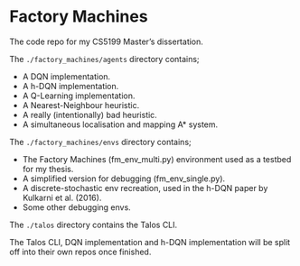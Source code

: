 # Factory Machines

The code repo for my CS5199 Master’s dissertation.

The `./factory_machines/agents` directory contains;
 
 - A DQN implementation.
 - A h-DQN implementation.
 - A Q-Learning implementation.
 - A Nearest-Neighbour heuristic.
 - A really (intentionally) bad heuristic.
 - A simultaneous localisation and mapping A* system.

The `./factory_machines/envs` directory contains;

 - The Factory Machines (fm_env_multi.py) environment used as a testbed for my thesis.
 - A simplified version for debugging (fm_env_single.py).
 - A discrete-stochastic env recreation, used in the h-DQN paper by Kulkarni et al. (2016).
 - Some other debugging envs.

The `./talos` directory contains the Talos CLI.

The Talos CLI, DQN implementation and h-DQN implementation will be split off into their own repos once finished.
